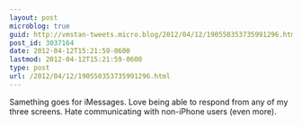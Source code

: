 ```yaml
---
layout: post
microblog: true
guid: http://vmstan-tweets.micro.blog/2012/04/12/190550353735991296.html
post_id: 3037164
date: 2012-04-12T15:21:59-0600
lastmod: 2012-04-12T15:21:59-0600
type: post
url: /2012/04/12/190550353735991296.html
---
```

Samething goes for iMessages. Love being able to respond from any of my three screens. Hate communicating with non-iPhone users (even more).
